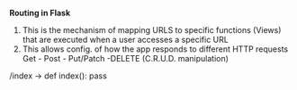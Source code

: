  **Routing in Flask**
1. This is the mechanism of mapping URLS to specific functions (Views) that are executed when
    a user accesses a specific URL
2. This allows config. of how the app responds to different HTTP requests
    Get - Post - Put/Patch -DELETE (C.R.U.D. manipulation)

/index -> def index(): pass